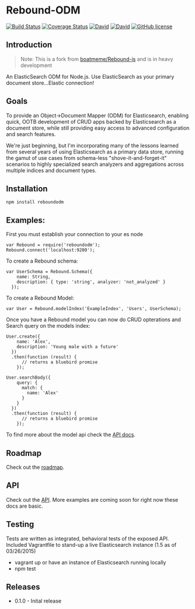# Rebound-ODM

[![Build Status](https://travis-ci.org/LucioFranco/Reboundjs.svg?branch=master)](https://travis-ci.org/LucioFranco/Reboundjs) [![Coverage Status](https://coveralls.io/repos/LucioFranco/Reboundjs/badge.svg?branch=master&service=github)](https://coveralls.io/github/LucioFranco/Reboundjs?branch=master) [![David](https://img.shields.io/david/LucioFranco/Reboundjs.svg)](https://github.com/LucioFranco/Reboundjs) [![David](https://img.shields.io/david/dev/LucioFranco/Reboundjs.svg)](https://github.com/LucioFranco/Reboundjs) [![GitHub license](https://img.shields.io/github/license/LucioFranco/Reboundjs.svg)](https://github.com/LucioFranco/Reboundjs)

## Introduction

> Note: This is a fork from [boatmeme/Rebound-js](https://github.com/boatmeme/rebound-js) and is in heavy development

An ElasticSearch ODM for Node.js. Use ElasticSearch as your primary document store...Elastic connection!

## Goals

To provide an Object->Document Mapper (ODM) for Elasticsearch, enabling quick, OOTB development of CRUD apps backed by Elasticsearch as a document store, while still providing easy access to advanced configuration and search features.

We're just beginning, but I'm incorporating many of the lessons learned from several years of using Elasticsearch as a primary data store, running the gamut of use cases from schema-less "shove-it-and-forget-it" scenarios to highly specialized search analyzers and aggregations across multiple indices and document types.

## Installation

```
npm install reboundodm
```

## Examples:

First you must establish your connection to your es node

```
var Rebound = require('reboundodm');
Rebound.connect('localhost:9200');
```

To create a Rebound schema:

```
var UserSchema = Rebound.Schema({
    name: String,
    description: { type: 'string', analyzer: 'not_analyzed' }
  });
```

To create a Rebound Model:

```
var User = Rebound.modelIndex('ExampleIndex', 'Users', UserSchema);
```

Once you have a Rebound model you can now do CRUD opterations and Search query on the models index:

```
User.create({
    name: 'Alex',
    description: 'Young male with a future'
  })
  .then(function (result) {
      // returns a bluebird promise
    });

User.searchBody({
    query: {
      match: {
        name: 'Alex'
      }
    }
  })
  .then(function (result) {
      // returns a bluebird promise
    });
```

To find more about the model api check the [API docs](https://github.com/LucioFranco/Reboundjs/blob/master/API.md).

## Roadmap

Check out the [roadmap](https://github.com/LucioFranco/Reboundjs/issues/1).

## API

Check out the [API](https://github.com/LucioFranco/Reboundjs/blob/master/API.md). More examples are coming soon for right now these docs are basic.

## Testing

Tests are written as integrated, behavioral tests of the exposed API. Included Vagrantfile to stand-up a live Elasticsearch instance (1.5 as of 03/26/2015)

* vagrant up or have an instance of Elasticsearch running locally
* npm test

## Releases

  - 0.1.0 - Inital release
